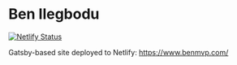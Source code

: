 # Ben Ilegbodu

[![Netlify Status](https://api.netlify.com/api/v1/badges/7fd908e8-c64b-4f22-b022-7201f9631840/deploy-status)](https://app.netlify.com/sites/benmvp/deploys)

Gatsby-based site deployed to Netlify: https://www.benmvp.com/

